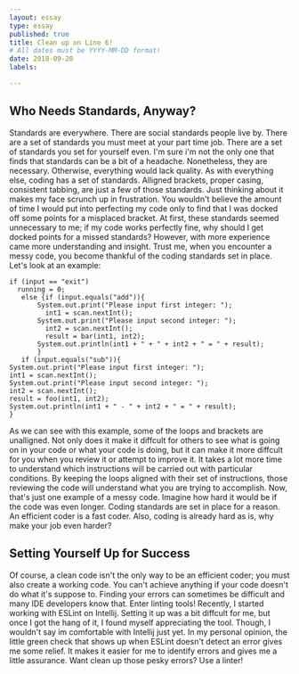 ```yaml
---
layout: essay
type: essay
published: true
title: Clean up on Line 6!
# All dates must be YYYY-MM-DD format!
date: 2018-09-20
labels:

---
```


## Who Needs Standards, Anyway?
  Standards are everywhere. There are social standards people live by. There are a set of standards you must meet 
 at your part time job. There are a set of standards you set for yourself even. I'm sure i'm not the only one that 
 finds that standards can be a bit of a headache. Nonetheless, they are necessary. Otherwise, everything would lack 
 quality. As with everything else, coding has a set of standards. Alligned brackets, proper casing, consistent tabbing, 
 are just a few of those standards. Just thinking about it makes my face scrunch up in frustration. You wouldn't believe
 the amount of time I would put into perfecting my code only to find that I was docked off some points for a misplaced 
 bracket. 
      At first, these standards seemed unnecessary to me; if my code works perfectly fine, why should I get docked points for
    a missed standards? However, with more experience came more understanding and insight. Trust me, when you encounter
    a messy code, you become thankful of the coding standards set in place. 
    Let's look at an example:
   ``` 
   if (input == "exit")
     running = 0;
      else {if (input.equals("add")){
          System.out.print("Please input first integer: ");
            int1 = scan.nextInt();
          System.out.print("Please input second integer: ");
            int2 = scan.nextInt();
            result = bar(int1, int2);
          System.out.println(int1 + " + " + int2 + " = " + result);
          }
      if (input.equals("sub")){
System.out.print("Please input first integer: ");
int1 = scan.nextInt();
System.out.print("Please input second integer: ");
int2 = scan.nextInt();
result = foo(int1, int2);
System.out.println(int1 + " - " + int2 + " = " + result);
}
```
  As we can see with this example, some of the loops and brackets are unalligned. Not only does it make it diffcult for others
to see what is going on in your code or what your code is doing, but it can make it more diffcult for you when you review 
it or attempt to improve it. It takes a lot more time to understand which instructions will be carried out with particular 
conditions. By keeping the loops aligned with their set of instructions, those reviewing the code will understand what 
you are trying to accomplish. Now, that's just one example of a messy code. Imagine how hard it would be if the code was 
even longer. Coding standards are set in place for a reason. An efficient coder is a fast coder. Also, coding is already hard
as is, why make your job even harder? 

## Setting Yourself Up for Success

  Of course, a clean code isn't the only way to be an efficient coder; you must also create a working code. You can't 
achieve anything if your code doesn't do what it's suppose to. Finding your errors can sometimes be difficult and 
many IDE developers know that. Enter linting tools! 
  Recently, I started working with ESLint on Intellij. Setting it up was a bit diffcult for me, but once I got the hang
of it, I found myself appreciating the tool. Though, I wouldn't say im comfortable with Intellij just yet. In my personal 
opinion, the little green check that shows up when ESLint doesn't detect an error gives me some relief. It makes it 
easier for me to identify errors and gives me a little assurance. Want clean up those pesky errors? Use a linter!

